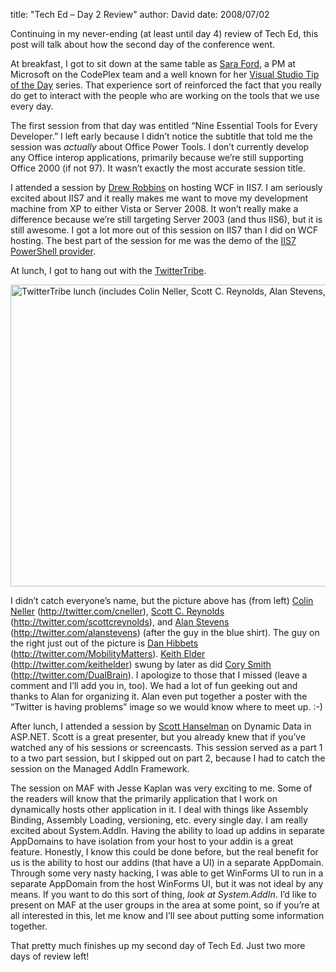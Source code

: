 
title: "Tech Ed &ndash; Day 2 Review"
author: David
date: 2008/07/02

<p></p> <p>Continuing in my never-ending (at least until day 4) review of Tech Ed, this post will talk about how the second day of the conference went.</p> <p></p> <p>At breakfast, I got to sit down at the same table as <a href="http://blogs.msdn.com/saraford">Sara Ford</a>, a PM at Microsoft on the CodePlex team and a well known for her <a href="http://blogs.msdn.com/saraford/archive/tags/Visual+Studio+2008+Tip+of+the+Day/default.aspx">Visual Studio Tip of the Day</a> series. That experience sort of reinforced the fact that you really do get to interact with the people who are working on the tools that we use every day.</p> <p>The first session from that day was entitled “Nine Essential Tools for Every Developer.” I left early because I didn’t notice the subtitle that told me the session was <em>actually</em> about Office Power Tools. I don’t currently develop any Office interop applications, primarily because we’re still supporting Office 2000 (if not 97). It wasn’t exactly the most accurate session title.</p> <p>I attended a session by <a href="http://blogs.iis.net/drobbins/">Drew Robbins</a> on hosting WCF in IIS7. I am seriously excited about IIS7 and it really makes me want to move my development machine from XP to either Vista or Server 2008. It won’t really make a difference because we’re still targeting Server 2003 (and thus IIS6), but it is still awesome. I got a lot more out of this session on IIS7 than I did on WCF hosting. The best part of the session for me was the demo of the <a href="http://blogs.msdn.com/powershell/archive/2008/07/03/iis7-powershell-provider-tech-preview-2.aspx">IIS7 PowerShell provider</a>.</p> <p>At lunch, I got to hang out with the <a href="http://hashtags.org/tag/twittertribe/">TwitterTribe</a>.</p> <p><a href="http://www.mohundro.com/blog/content/binary/WindowsLiveWriter/TechEdDay2Review_8D46/Tech%20Ed%202008%202008-06-02%20005.jpg"><img title="TwitterTribe lunch (includes Colin Neller, Scott C. Reynolds, Alan Stevens, and others)" style="border-right: 0px; border-top: 0px; border-left: 0px; border-bottom: 0px" height="483" alt="TwitterTribe lunch (includes Colin Neller, Scott C. Reynolds, Alan Stevens, and others)" src="http://www.mohundro.com/blog/content/binary/WindowsLiveWriter/TechEdDay2Review_8D46/Tech%20Ed%202008%202008-06-02%20005_thumb.jpg" width="644" border="0"></a> </p> <p>I didn’t catch everyone’s name, but the picture above has (from left) <a href="http://www.colinneller.com/blog/">Colin Neller</a> (<a href="http://twitter.com/cneller">http://twitter.com/cneller</a>), <a href="http://www.scottcreynolds.com/">Scott C. Reynolds</a> (<a title="http://twitter.com/scottcreynolds" href="http://twitter.com/scottcreynolds">http://twitter.com/scottcreynolds</a>), and <a href="http://netcave.org/">Alan Stevens</a> (<a title="http://twitter.com/alanstevens" href="http://twitter.com/alanstevens">http://twitter.com/alanstevens</a>) (after the guy in the blue shirt). The guy on the right just out of the picture is <a href="http://mobilitymatters.wordpress.com/">Dan Hibbets</a> (<a href="http://twitter.com/MobilityMatters">http://twitter.com/MobilityMatters</a>). <a href="http://keithelder.net/blog/">Keith Elder</a> (<a href="http://twitter.com/keithelder">http://twitter.com/keithelder</a>) swung by later as did <a href="http://addressof.com/blog">Cory Smith</a> (<a href="http://twitter.com/DualBrain">http://twitter.com/DualBrain</a>). I apologize to those that I missed (leave a comment and I’ll add you in, too). We had a lot of fun geeking out and thanks to Alan for organizing it. Alan even put together a poster with the “Twitter is having problems” image so we would know where to meet up. :-)</p> <p>After lunch, I attended a session by <a href="http://www.hanselman.com/blog/">Scott Hanselman</a> on Dynamic Data in ASP.NET. Scott is a great presenter, but you already knew that if you’ve watched any of his sessions or screencasts. This session served as a part 1 to a two part session, but I skipped out on part 2, because I had to catch the session on the Managed AddIn Framework.</p> <p>The session on MAF with Jesse Kaplan was very exciting to me. Some of the readers will know that the primarily application that I work on dynamically hosts other application in it. I deal with things like Assembly Binding, Assembly Loading, versioning, etc. every single day. I am really excited about System.AddIn. Having the ability to load up addins in separate AppDomains to have isolation from your host to your addin is a great feature. Honestly, I know this could be done before, but the real benefit for us is the ability to host our addins (that have a UI) in a separate AppDomain. Through some very nasty hacking, I was able to get WinForms UI to run in a separate AppDomain from the host WinForms UI, but it was not ideal by any means. If you want to do this sort of thing, <em>look at System.AddIn</em>. I’d like to present on MAF at the user groups in the area at some point, so if you’re at all interested in this, let me know and I’ll see about putting some information together.</p> <p>That pretty much finishes up my second day of Tech Ed. Just two more days of review left!</p>
